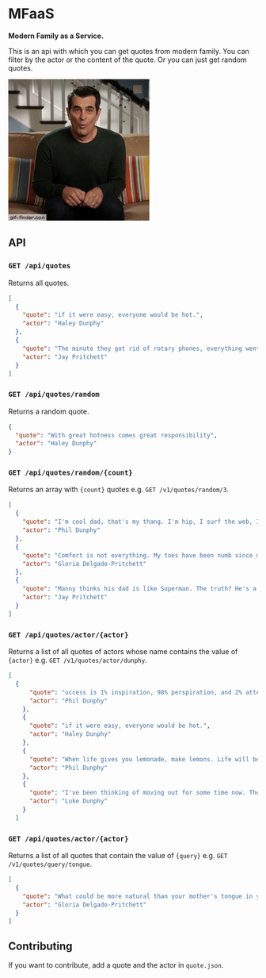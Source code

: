 # MFaaS
**Modern Family as a Service.**

This is an api with which you can get quotes from modern family. You can filter by the actor or the content of the quote. Or you can just get random quotes.

![](modern-family-header.gif)

## API
### `GET /api/quotes`
Returns all quotes.
```json
[
  {
    "quote": "if it were easy, everyone would be hot.",
    "actor": "Haley Dunphy"
  },
  {
    "quote": "The minute they got rid of rotary phones, everything went to hell.",
    "actor": "Jay Pritchett"
  }
]
```

### `GET /api/quotes/random`
Returns a random quote.
```json
{
  "quote": "With great hotness comes great responsibility",
  "actor": "Haley Dunphy"
}
```

### `GET /api/quotes/random/{count}`
Returns an array with `{count}` quotes e.g. `GET /v1/quotes/random/3`.
```json
[
  {
    "quote": "I'm cool dad, that's my thang. I'm hip, I surf the web, I text. LOL: laugh out loud, OMG: oh my god, WTF: why the face.",
    "actor": "Phil Dunphy"
  },
  {
    "quote": "Comfort is not everything. My toes have been numb since my Quinceanera.",
    "actor": "Gloria Delgado-Pritchett"
  },
  {
    "quote": "Manny thinks his dad is like Superman. The truth? He's a total flake. In fact, the only way he's like Superman... is that they both landed in this country illegally.",
    "actor": "Jay Pritchett"
  }
]
```

### `GET /api/quotes/actor/{actor}`
Returns a list of all quotes of actors whose name contains the value of `{actor}` e.g. `GET /v1/quotes/actor/dunphy`.
```json
[
  {
      "quote": "uccess is 1% inspiration, 98% perspiration, and 2% attention to detail.",
      "actor": "Phil Dunphy"
    },
    {
      "quote": "if it were easy, everyone would be hot.",
      "actor": "Haley Dunphy"
    },
    {
      "quote": "When life gives you lemonade, make lemons. Life will be all, Whaaat?",
      "actor": "Phil Dunphy"
    },
    {
      "quote": "I've been thinking of moving out for some time now. There's a line of ants going to a trick-or-treat bag in my closet, and I don't want to still be here when     they get sick of candy.",
      "actor": "Luke Dunphy"
    }
  ]
```

### `GET /api/quotes/actor/{actor}`
Returns a list of all quotes that contain the value of `{query}` e.g. `GET /v1/quotes/query/tongue`.
```json
[
  {
    "quote": "What could be more natural than your mother's tongue in your ear?",
    "actor": "Gloria Delgado-Pritchett"
  }
]
```

## Contributing
If you want to contribute, add a quote and the actor in `quote.json`.
